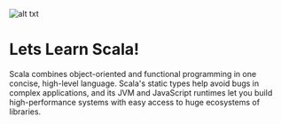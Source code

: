 ![alt txt](https://dwglogo.com/wp-content/uploads/2017/09/Scala_logo.png)

# Lets Learn Scala!
Scala combines object-oriented and functional programming in one concise, high-level language. Scala's static types help avoid bugs in complex applications, and its JVM and JavaScript runtimes let you build high-performance systems with easy access to huge ecosystems of libraries.
